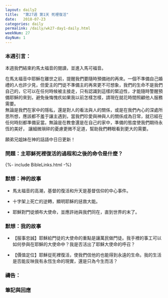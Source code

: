 ```yaml
---
layout: daily2
title:  "第27週 第1天 死裡復活"
date:   2018-07-23
categories: daily
permalink: /daily/wk27-day1-daily.html
weekNum: 27
dayNum: 1
---
```


### 本週引言：
本週我們結束約馬太福音的閱讀，並進入馬可福音。

在馬太福音中耶穌在離世之前，提醒我們要隨時預備祂的再來。一個不準備自己婚禮的人也許少見，但愛主的門徒不準備主的再來更不可想象，我們的生命不是我們自己的，它可以在任何時候被主接走，只有認識到這樣的緊迫性，才能隨時警醒預備耶穌的來到，避免後悔愧疚如果我以前怎樣怎樣，請現在就花時間照顧他人服務需要。  
無論是我們在家中的隱私，還是對人的看法與人的關係，或是在我們內心的深處所思所想，應該都不羞于讓主遇到，當我們珍愛與神與人的關係成為日常，就已經在任何時刻都準備妥當。無論是在教會還是在自己的家中，準備的態度使我們期待永恆的美好， 讓細微瑣碎的憂慮更微不足道，幫助我們轉眼看到更大的需要。

願弟兄姐妹在神的話語中日日更新！

### 問題：主耶穌死裡復活的過程和之後的命令是什麼？

{%- include BibleLinks.html -%}

### 默想：神的故事 
+ 馬太福音的高潮，基督的復活和升天是基督信仰的中心事件。

+ 十字架上死亡的逆轉，顯明耶穌的拯救大能。

+ 耶穌對門徒頒布大使命，並應許祂與我們同在，直到世界的末了。 

### 默想：我的故事 
+ 【服事忠誠】耶穌給門徒的大使命的重點是讓萬民做門徒。我手裡的事工可以如何參與在耶穌的大使命中？我是否活出了耶穌大使命的呼召？

+ 【價值定位】耶穌從死裡復活，使我們信他的也能得到永遠的生命。我的生活是否能反映我有永恆生命的現實，還是只為今生而活？

### 禱告：

### 筆記與回應
